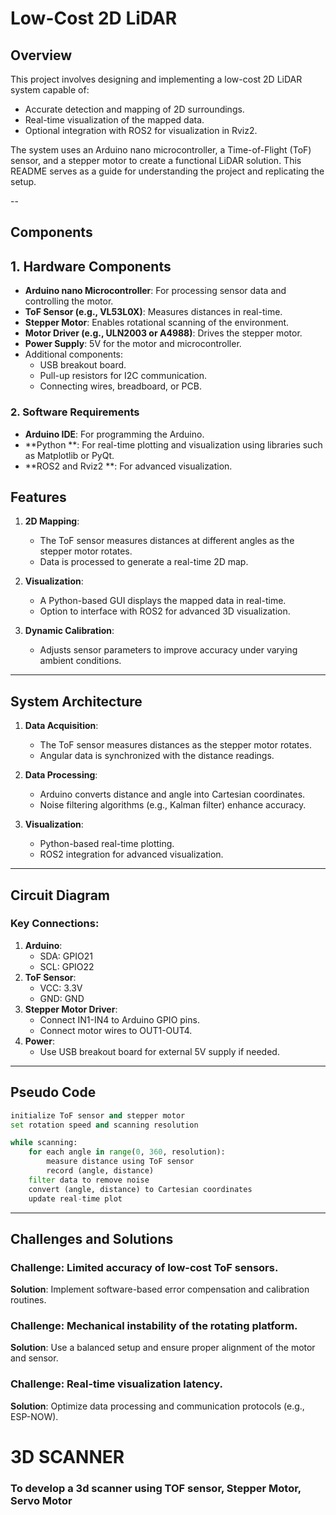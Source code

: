 # Low-Cost 2D LiDAR

## Overview
This project involves designing and implementing a low-cost 2D LiDAR system capable of:

- Accurate detection and mapping of 2D surroundings.
- Real-time visualization of the mapped data.
- Optional integration with ROS2 for visualization in Rviz2.

The system uses an Arduino nano microcontroller, a Time-of-Flight (ToF) sensor, and a stepper motor to create a functional LiDAR solution. This README serves as a guide for understanding the project and replicating the setup.

--


## Components

## 1. Hardware Components
- **Arduino nano Microcontroller**: For processing sensor data and controlling the motor.
- **ToF Sensor (e.g., VL53L0X)**: Measures distances in real-time.
- **Stepper Motor**: Enables rotational scanning of the environment.
- **Motor Driver (e.g., ULN2003 or A4988)**: Drives the stepper motor.
- **Power Supply**: 5V for the motor and microcontroller.
- Additional components:
  - USB breakout board.
  - Pull-up resistors for I2C communication.
  - Connecting wires, breadboard, or PCB.

### 2. Software Requirements
- **Arduino IDE**: For programming the Arduino.
- **Python **: For real-time plotting and visualization using libraries such as Matplotlib or PyQt.
- **ROS2 and Rviz2 **: For advanced visualization.


## Features

1. **2D Mapping**:
   - The ToF sensor measures distances at different angles as the stepper motor rotates.
   - Data is processed to generate a real-time 2D map.

2. **Visualization**:
   - A Python-based GUI displays the mapped data in real-time.
   - Option to interface with ROS2 for advanced 3D visualization.

3. **Dynamic Calibration**:
   - Adjusts sensor parameters to improve accuracy under varying ambient conditions.

---

## System Architecture

1. **Data Acquisition**:
   - The ToF sensor measures distances as the stepper motor rotates.
   - Angular data is synchronized with the distance readings.

2. **Data Processing**:
   - Arduino converts distance and angle into Cartesian coordinates.
   - Noise filtering algorithms (e.g., Kalman filter) enhance accuracy.

3. **Visualization**:
   - Python-based real-time plotting.
   - ROS2 integration for advanced visualization.

---

## Circuit Diagram

### Key Connections:
1. **Arduino**:
   - SDA: GPIO21
   - SCL: GPIO22
2. **ToF Sensor**:
   - VCC: 3.3V
   - GND: GND
3. **Stepper Motor Driver**:
   - Connect IN1-IN4 to Arduino GPIO pins.
   - Connect motor wires to OUT1-OUT4.
4. **Power**:
   - Use USB breakout board for external 5V supply if needed.


---

## Pseudo Code
```python
initialize ToF sensor and stepper motor
set rotation speed and scanning resolution

while scanning:
    for each angle in range(0, 360, resolution):
        measure distance using ToF sensor
        record (angle, distance)
    filter data to remove noise
    convert (angle, distance) to Cartesian coordinates
    update real-time plot
```

---

## Challenges and Solutions

### Challenge: Limited accuracy of low-cost ToF sensors.
**Solution**: Implement software-based error compensation and calibration routines.

### Challenge: Mechanical instability of the rotating platform.
**Solution**: Use a balanced setup and ensure proper alignment of the motor and sensor.

### Challenge: Real-time visualization latency.
**Solution**: Optimize data processing and communication protocols (e.g., ESP-NOW).

# 3D SCANNER
### To develop a 3d scanner using TOF sensor, Stepper Motor, Servo Motor






